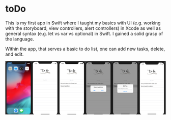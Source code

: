 # toDo

This is my first app in Swift where I taught my basics with UI (e.g. working with the storyboard, view controllers, alert controllers) in Xcode as well as general syntax (e.g. let vs var vs optional) in Swift.  I gained a solid
grasp of the language.  

Within the app, that serves a basic to do list, one can add new tasks, delete, and edit.

![Screenshot](./screenshots.png)
